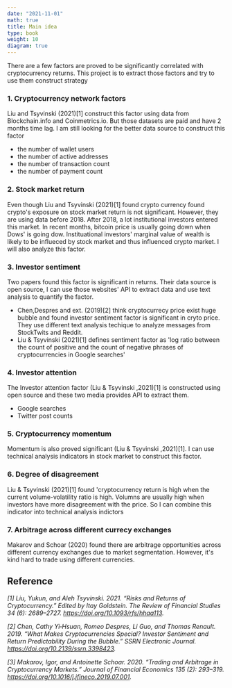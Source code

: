 ```yaml
---
date: "2021-11-01"
math: true
title: Main idea
type: book
weight: 10
diagram: true
---
```


There are a few factors are proved to be significantly correlated with cryptocurrency returns. This project is to extract those factors and try to use them construct strategy


### 1. Cryptocurrency network factors
Liu and Tsyvinski (2021)[1] construct this factor using data from Blockchain.info and 
Coinmetrics.io. But those datasets are paid and have 2 months time lag. I am still looking for the better data source to construct this factor
* the number of wallet users
* the number of active addresses
* the number of transaction count
* the number of payment count


### 2. Stock market return
Even though Liu and Tsyvinski (2021)[1] found crypto currency found crypto's exposure on stock market return is not significant. However, they are using data before 2018. After 2018, a lot institutional investors entered this market. In recent months, bitcoin price is usually going down when Dows' is going dow. Instituational investors' marginal value of wealth is likely to be influeced by stock market and thus influenced crypto market. I will also analyze this factor.


### 3. Investor sentiment
Two papers found this factor is significant in returns. Their data source is open source, I can use those websites' API to extract data and use text analysis to quantify the factor.
* Chen,Despres and ext. (2019)[2] think cryptocurrecy price exist huge bubble and found investor sentiment factor is significant in cryto price. They use different text analysis techique to analyze messages from StockTwits and Reddit.
* Liu & Tsyvinski (2021)[1] defines sentiment factor as 'log ratio between the count of positive and the count of negative phrases of cryptocurrencies in Google searches'


### 4. Investor attention
The Investor attention factor (Liu & Tsyvinski ,2021)[1] is constructed using open source and these two media provides API to extract them.
* Google searches
* Twitter post counts


### 5. Cryptocurrency momentum
Momentum is also proved significant (Liu & Tsyvinski ,2021)[1]. I can use technical analysis indicators in stock market to construct this factor.


### 6. Degree of disagreement
Liu & Tsyvinski (2021)[1] found 'cryptocurrency return is high when the current volume-volatility ratio is high. Volumns are usually high when investors have more disagreement with the price. So I can combine this indicator into technical analysis indictors


### 7. Arbitrage across different currecy exchanges
Makarov and Schoar (2020) found there are arbitrage opportunities across different currency exchanges due to market segmentation. However, it's kind hard to trade using different currencies.


## Reference
*[1] Liu, Yukun, and Aleh Tsyvinski. 2021. “Risks and Returns of Cryptocurrency.” Edited by Itay Goldstein. The Review of Financial Studies 34 (6): 2689–2727. https://doi.org/10.1093/rfs/hhaa113.*

*[2] Chen, Cathy Yi‐Hsuan, Romeo Despres, Li Guo, and Thomas Renault. 2019. “What Makes Cryptocurrencies Special? Investor Sentiment and Return Predictability During the Bubble.” SSRN Electronic Journal. https://doi.org/10.2139/ssrn.3398423.*

*[3] Makarov, Igor, and Antoinette Schoar. 2020. “Trading and Arbitrage in Cryptocurrency Markets.” Journal of Financial Economics 135 (2): 293–319. https://doi.org/10.1016/j.jfineco.2019.07.001.*




